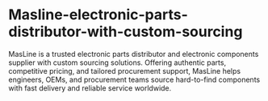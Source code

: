 # Masline-electronic-parts-distributor-with-custom-sourcing
MasLine is a trusted electronic parts distributor and electronic components supplier with custom sourcing solutions. Offering authentic parts, competitive pricing, and tailored procurement support, MasLine helps engineers, OEMs, and procurement teams source hard-to-find components with fast delivery and reliable service worldwide.
